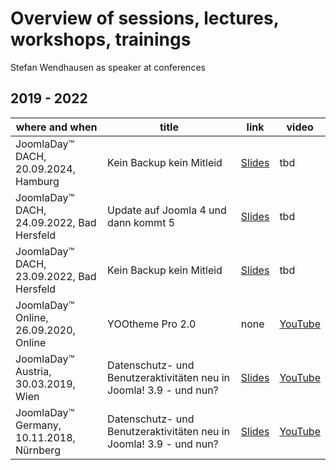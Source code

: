 # Overview of sessions, lectures, workshops, trainings 
Stefan Wendhausen as speaker at conferences

## 2019 - 2022
| where and when | title | link | video |
|-------------|-------|------|-------|
| JoomlaDay™ DACH, 20.09.2024, Hamburg | Kein Backup kein Mitleid | [Slides](https://jd24dach.stefan-wendhausen.de/) | tbd |
| JoomlaDay™ DACH, 24.09.2022, Bad Hersfeld | Update auf Joomla 4 und dann kommt 5 | [Slides](https://j4update.stefan-wendhausen.de/) | tbd |
| JoomlaDay™ DACH, 23.09.2022, Bad Hersfeld | Kein Backup kein Mitleid | [Slides](https://kbkm.stefan-wendhausen.de/) | tbd |
| JoomlaDay™ Online, 26.09.2020, Online | YOOtheme Pro 2.0 | none | [YouTube](https://youtu.be/8MARQXC1INE?t=18094) |
| JoomlaDay™ Austria, 30.03.2019, Wien | Datenschutz- und Benutzeraktivitäten neu in Joomla! 3.9 - und nun? | [Slides](https://jd19at.kicktemp.com/#/) | [YouTube](https://youtu.be/XBH7dIz6gCY) |
| JoomlaDay™ Germany, 10.11.2018, Nürnberg | Datenschutz- und Benutzeraktivitäten neu in Joomla! 3.9 - und nun? | [Slides](https://privacy-policy-suite.kicktemp.com/#/) | [YouTube](https://youtu.be/CiOKFdEXWw8) |

